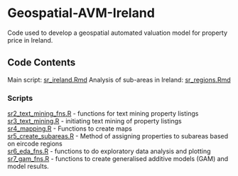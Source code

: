 # Geospatial-AVM-Ireland
Code used to develop a geospatial automated valuation model for property price in Ireland. 

## Code Contents 

Main script: [sr_ireland.Rmd](https://github.com/brianod414/Geospatial-AVM-Ireland/blob/a22f8b80d00395cfcbaec78f0d940da29a2da7ef/Code/sr_ireland.Rmd)
Analysis of sub-areas in Ireland: [sr_regions.Rmd](https://github.com/brianod414/Geospatial-AVM-Ireland/blob/a22f8b80d00395cfcbaec78f0d940da29a2da7ef/Code/sr_sub_areas.Rmd)

### Scripts 
[sr2_text_mining_fns.R](https://github.com/brianod414/Geospatial-AVM-Ireland/blob/a22f8b80d00395cfcbaec78f0d940da29a2da7ef/Code/sr2_text_mining_fns.R) - functions for text mining property listings  
[sr3_text_mining.R](https://github.com/brianod414/Geospatial-AVM-Ireland/blob/a22f8b80d00395cfcbaec78f0d940da29a2da7ef/Code/sr3_text_mining.R) - initiating text mining of property listings  
[sr4_mapping.R](https://github.com/brianod414/Geospatial-AVM-Ireland/blob/a22f8b80d00395cfcbaec78f0d940da29a2da7ef/Code/sr4_mapping.R) - Functions to create maps  
[sr5_create_subareas.R](https://github.com/brianod414/Geospatial-AVM-Ireland/blob/a22f8b80d00395cfcbaec78f0d940da29a2da7ef/Code/sr5_create_subareas.R) - Method of assigning properties to subareas based on eircode regions  
[sr6_eda_fns.R](https://github.com/brianod414/Geospatial-AVM-Ireland/blob/a22f8b80d00395cfcbaec78f0d940da29a2da7ef/Code/sr6_eda_fns.R) - functions to do exploratory data analysis and plotting  
[sr7_gam_fns.R](https://github.com/brianod414/Geospatial-AVM-Ireland/blob/a22f8b80d00395cfcbaec78f0d940da29a2da7ef/Code/sr7_gam_fns.R) - functions to create generalised additive models (GAM) and model results. 
